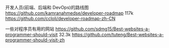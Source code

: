 
开发人员(前端、后端和 DevOps)的路线图
https://github.com/kamranahmedse/developer-roadmap 117k
https://github.com/ccloli/developer-roadmap-zh-CN

一些对程序员有用的网站
https://github.com/sdmg15/Best-websites-a-programmer-should-visit 32.3k
https://github.com/tuteng/Best-websites-a-programmer-should-visit-zh
